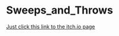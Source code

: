 # Sweeps_and_Throws

[Just click this link to the itch.io page](https://itch.https://sofronas.itch.io/sweeps-and-throws)
